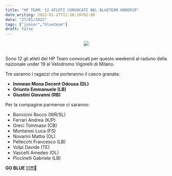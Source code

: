 ```yaml
---
title: "HP TEAM: 12 ATLETI CONVOCATI NEL BLUETEAM UNDER19"
date_writing: 2022-01-27T11:28:28+02:00
data: "27/01/2022"
tags: ["junior","blueteam"]
draft: false
---
```


<center>
<img class="articolo" src="../img/2022/hpteam_raduno_nazionale.jpg">
</center>
<br />

Sono 12 gli atleti del HP Team convocati per questo weekend al raduno della nazionale under 19 al Velodromo Vigorelli di Milano. ⁣⁣  
  
Tre saranno i ragazzi che porteranno il casco granata:⁣  
  

- **Inmwan Mona Decent Odousa (DL)** 
- **Oriunto Emmanuele (LB)⁣**
- **Giustini Giovanni (RB)⁣**
⁣  
   
Per la compagine parmense ci saranno:⁣  
- Bonvicini Rocco (WR/SL)⁣
- Ferrari Andrea (K/P)⁣
- Greci Tommaso (CB)⁣
- Montaresi Luca (FS)⁣
- Novarini Mattia (OL)⁣
- Pellecchi Francesco (LB)⁣
- Volpi Davide (TE)⁣
- Vascelli Amedeo (OL)⁣
- Piccinelli Gabriele (LB)⁣
⁣  

**GO BLUE 🇮🇹🏈⁣⁣⁣⁣**
⁣⁣⁣⁣